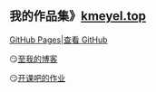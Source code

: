 我的作品集》[kmeyel.top](https://kmeyel.top)
---
[GitHub Pages](https://Kmeyel.github.io)|[查看 GitHub](https://github.com/Kmeyel/Kmeyel.github.io)

😏[至我的博客](https://www.cnblogs.com/WeiG/)

😏[开课吧的作业](https://Kmeyel.github.io/kkb/index.html)

